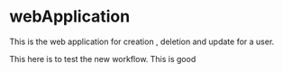# webApplication

This is the web application for creation , deletion and update for a user.

This here is to test the new workflow. This is good